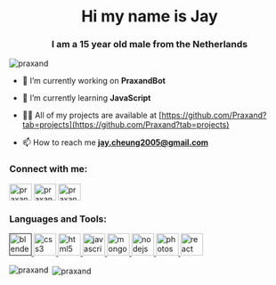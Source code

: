 <h1 align="center">Hi my name is Jay</h1>
<h3 align="center">I am a 15 year old male from the Netherlands</h3>

<p align="left"> <img src="https://komarev.com/ghpvc/?username=praxand" alt="praxand" /> </p>

- 🔭 I’m currently working on **PraxandBot**

- 🌱 I’m currently learning **JavaScript**

- 👨‍💻 All of my projects are available at [https://github.com/Praxand?tab=projects](https://github.com/Praxand?tab=projects)

- 📫 How to reach me **jay.cheung2005@gmail.com**

<p align="left">
<h3 align="left">Connect with me:</h3>
<a href="https://twitter.com/praxand_" target="blank"><img align="center" src="https://cdn.jsdelivr.net/npm/simple-icons@3.0.1/icons/twitter.svg" alt="praxand_" height="30" width="40" /></a>
<a href="https://instagram.com/praxand" target="blank"><img align="center" src="https://cdn.jsdelivr.net/npm/simple-icons@3.0.1/icons/instagram.svg" alt="praxand" height="30" width="40" /></a>
<a href="https://www.youtube.com/c/praxand" target="blank"><img align="center" src="https://cdn.jsdelivr.net/npm/simple-icons@3.0.1/icons/youtube.svg" alt="praxand" height="30" width="40" /></a>
</p>

<h3 align="left">Languages and Tools:</h3>
<p align="left"> <a href="" target="_blank"> <img src="https://download.blender.org/branding/community/blender_community_badge_white.svg" alt="blender" width="40" height="40"/> </a> <a href="https://www.w3schools.com/css/" target="_blank"> <img src="https://devicons.github.io/devicon/devicon.git/icons/css3/css3-original-wordmark.svg" alt="css3" width="40" height="40"/> </a> <a href="https://www.w3.org/html/" target="_blank"> <img src="https://devicons.github.io/devicon/devicon.git/icons/html5/html5-original-wordmark.svg" alt="html5" width="40" height="40"/> </a> <a href="https://developer.mozilla.org/en-US/docs/Web/JavaScript" target="_blank"> <img src="https://devicons.github.io/devicon/devicon.git/icons/javascript/javascript-original.svg" alt="javascript" width="40" height="40"/> </a> <a href="https://www.mongodb.com/" target="_blank"> <img src="https://devicons.github.io/devicon/devicon.git/icons/mongodb/mongodb-original-wordmark.svg" alt="mongodb" width="40" height="40"/> </a> <a href="https://nodejs.org" target="_blank"> <img src="https://devicons.github.io/devicon/devicon.git/icons/nodejs/nodejs-original-wordmark.svg" alt="nodejs" width="40" height="40"/> </a> <a href="https://www.photoshop.com/en" target="_blank"> <img src="https://devicons.github.io/devicon/devicon.git/icons/photoshop/photoshop-plain.svg" alt="photoshop" width="40" height="40"/> </a> <a href="https://reactjs.org/" target="_blank"> <img src="https://devicons.github.io/devicon/devicon.git/icons/react/react-original-wordmark.svg" alt="react" width="40" height="40"/> </a> </p>

<p><img align="left" src="https://github-readme-stats.vercel.app/api/top-langs/?username=praxand&layout=compact" alt="praxand" /></p>

<p>&nbsp;<img align="center" src="https://github-readme-stats.vercel.app/api?username=praxand&show_icons=true" alt="praxand" /></p>

